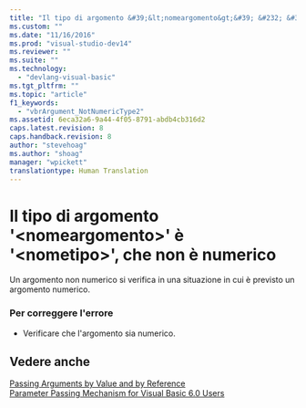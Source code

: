 ```yaml
---
title: "Il tipo di argomento &#39;&lt;nomeargomento&gt;&#39; &#232; &#39;&lt;nometipo&gt;&#39;, che non &#232; numerico | Microsoft Docs"
ms.custom: ""
ms.date: "11/16/2016"
ms.prod: "visual-studio-dev14"
ms.reviewer: ""
ms.suite: ""
ms.technology: 
  - "devlang-visual-basic"
ms.tgt_pltfrm: ""
ms.topic: "article"
f1_keywords: 
  - "vbrArgument_NotNumericType2"
ms.assetid: 6eca32a6-9a44-4f05-8791-abdb4cb316d2
caps.latest.revision: 8
caps.handback.revision: 8
author: "stevehoag"
ms.author: "shoag"
manager: "wpickett"
translationtype: Human Translation
---
```

# Il tipo di argomento &#39;&lt;nomeargomento&gt;&#39; &#232; &#39;&lt;nometipo&gt;&#39;, che non &#232; numerico
Un argomento non numerico si verifica in una situazione in cui è previsto un argomento numerico.  
  
### Per correggere l'errore  
  
-   Verificare che l'argomento sia numerico.  
  
## Vedere anche  
 [Passing Arguments by Value and by Reference](../../visual-basic/programming-guide/language-features/procedures/passing-arguments-by-value-and-by-reference.md)   
 [Parameter Passing Mechanism for Visual Basic 6.0 Users](http://msdn.microsoft.com/it-it/0fa2b0dc-aa1c-4797-bbd6-aa13c611cab2)